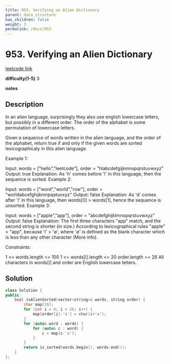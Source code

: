 ```yaml
---
title: 953. Verifying an Alien Dictionary
parent: data_structure
has_children: false
weight: 3
permalink: /docs/953
---
```

# 953. Verifying an Alien Dictionary
[leetcode link](https://leetcode.com/problems/verifying-an-alien-dictionary/)

**difficulty(1-5)** 
3

**notes**   


## Description
In an alien language, surprisingly they also use english lowercase letters, but possibly in a different order. The order of the alphabet is some permutation of lowercase letters.

Given a sequence of words written in the alien language, and the order of the alphabet, return true if and only if the given words are sorted lexicographicaly in this alien language.

 

Example 1:

Input: words = ["hello","leetcode"], order = "hlabcdefgijkmnopqrstuvwxyz"
Output: true
Explanation: As 'h' comes before 'l' in this language, then the sequence is sorted.
Example 2:

Input: words = ["word","world","row"], order = "worldabcefghijkmnpqstuvxyz"
Output: false
Explanation: As 'd' comes after 'l' in this language, then words[0] > words[1], hence the sequence is unsorted.
Example 3:

Input: words = ["apple","app"], order = "abcdefghijklmnopqrstuvwxyz"
Output: false
Explanation: The first three characters "app" match, and the second string is shorter (in size.) According to lexicographical rules "apple" > "app", because 'l' > '∅', where '∅' is defined as the blank character which is less than any other character (More info).
 

Constraints:

1 <= words.length <= 100
1 <= words[i].length <= 20
order.length == 26
All characters in words[i] and order are English lowercase letters.

## Solution
```c++
class Solution {
public:
    bool isAlienSorted(vector<string>& words, string order) {
        char map[26];
        for (int i = 0; i < 26; i++) {
            map[order[i]-'a'] = char(i+'a');
        }
        for (auto& word : words) {
            for (auto& c : word) {
                c = map[c-'a'];
            }
        }
        return is_sorted(words.begin(), words.end());        
    }
};
```


<!-- 
Default label
{: .label }

Blue label
{: .label .label-blue }

Stable
{: .label .label-green }

New release
{: .label .label-purple }

Coming soon
{: .label .label-yellow }

Deprecated
{: .label .label-red } -->
